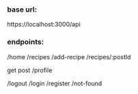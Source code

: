 ### base url:
https://localhost:3000/api

### endpoints:
/home
/recipes
/add-recipe
/recipes/:postId

get post
/profile

/logout
/login
/register
/not-found
